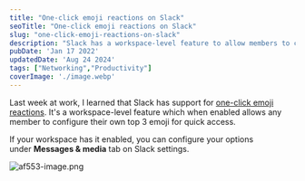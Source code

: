 ```yaml
---
title: "One-click emoji reactions on Slack"
seoTitle: "One-click emoji reactions on Slack"
slug: "one-click-emoji-reactions-on-slack"
description: "Slack has a workspace-level feature to allow members to configure their top 3 emoji for quick reactions."
pubDate: 'Jan 17 2022'
updatedDate: 'Aug 24 2024'
tags: ["Networking","Productivity"]
coverImage: './image.webp'
---
```



Last week at work, I learned that Slack has support for [one-click emoji reactions](https://slack.com/help/articles/360056881694-Manage-one-click-emoji-reactions-for-your-workspace-or-organization). It's a workspace-level feature which when enabled allows any member to configure their own top 3 emoji for quick access.

If your workspace has it enabled, you can configure your options under **Messages & media** tab on Slack settings.

![af553-image.png](https://blogarunsathiya.files.wordpress.com/2022/07/af553-image.png?w=1024&h=552)
